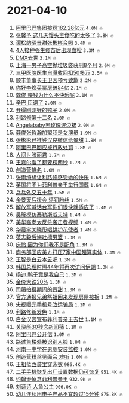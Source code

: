 # 2021-04-10

1. [阿里巴巴集团被罚182.28亿元](https://s.weibo.com/weibo?q=%23%E9%98%BF%E9%87%8C%E5%B7%B4%E5%B7%B4%E9%9B%86%E5%9B%A2%E8%A2%AB%E7%BD%9A182.28%E4%BA%BF%E5%85%83%23&Refer=top) `4.0M 🔥`
1. [张馨予 这几天馒头主食吃的太多了](https://s.weibo.com/weibo?q=%E5%BC%A0%E9%A6%A8%E4%BA%88%20%E8%BF%99%E5%87%A0%E5%A4%A9%E9%A6%92%E5%A4%B4%E4%B8%BB%E9%A3%9F%E5%90%83%E7%9A%84%E5%A4%AA%E5%A4%9A%E4%BA%86&Refer=top) `3.8M 🔥`
1. [谭松韵晒景甜张彬彬合照](https://s.weibo.com/weibo?q=%23%E8%B0%AD%E6%9D%BE%E9%9F%B5%E6%99%92%E6%99%AF%E7%94%9C%E5%BC%A0%E5%BD%AC%E5%BD%AC%E5%90%88%E7%85%A7%23&Refer=top) `3.4M 🔥`
1. [4人接种强生疫苗后出现血栓](https://s.weibo.com/weibo?q=%234%E4%BA%BA%E6%8E%A5%E7%A7%8D%E5%BC%BA%E7%94%9F%E7%96%AB%E8%8B%97%E5%90%8E%E5%87%BA%E7%8E%B0%E8%A1%80%E6%A0%93%23&Refer=top) `3.3M 🔥`
1. [DMX去世](https://s.weibo.com/weibo?q=DMX%E5%8E%BB%E4%B8%96&Refer=top) `3.1M 🔥`
1. [上海一男子高空抛垃圾袋获刑8个月](https://s.weibo.com/weibo?q=%23%E4%B8%8A%E6%B5%B7%E4%B8%80%E7%94%B7%E5%AD%90%E9%AB%98%E7%A9%BA%E6%8A%9B%E5%9E%83%E5%9C%BE%E8%A2%8B%E8%8E%B7%E5%88%918%E4%B8%AA%E6%9C%88%23&Refer=top) `2.6M 🔥`
1. [三甲医院医生自曝收回扣50多万](https://s.weibo.com/weibo?q=%E4%B8%89%E7%94%B2%E5%8C%BB%E9%99%A2%E5%8C%BB%E7%94%9F%E8%87%AA%E6%9B%9D%E6%94%B6%E5%9B%9E%E6%89%A350%E5%A4%9A%E4%B8%87&Refer=top) `2.5M 🔥`
1. [顺丰董事长王卫因预亏致歉](https://s.weibo.com/weibo?q=%23%E9%A1%BA%E4%B8%B0%E8%91%A3%E4%BA%8B%E9%95%BF%E7%8E%8B%E5%8D%AB%E5%9B%A0%E9%A2%84%E4%BA%8F%E8%87%B4%E6%AD%89%23&Refer=top) `2.2M 🔥`
1. [你好李焕英票房破54亿](https://s.weibo.com/weibo?q=%23%E4%BD%A0%E5%A5%BD%E6%9D%8E%E7%84%95%E8%8B%B1%E7%A5%A8%E6%88%BF%E7%A0%B454%E4%BA%BF%23&Refer=top) `2.1M 🔥`
1. [龚俊 赚钱为什么不快乐呢](https://s.weibo.com/weibo?q=%E9%BE%9A%E4%BF%8A%20%E8%B5%9A%E9%92%B1%E4%B8%BA%E4%BB%80%E4%B9%88%E4%B8%8D%E5%BF%AB%E4%B9%90%E5%91%A2&Refer=top) `2.1M 🔥`
1. [辛巴 臣退了](https://s.weibo.com/weibo?q=%E8%BE%9B%E5%B7%B4%20%E8%87%A3%E9%80%80%E4%BA%86&Refer=top) `2.0M 🔥`
1. [丑得刚刚好的鸭子](https://s.weibo.com/weibo?q=%23%E4%B8%91%E5%BE%97%E5%88%9A%E5%88%9A%E5%A5%BD%E7%9A%84%E9%B8%AD%E5%AD%90%23&Refer=top) `2.0M 🔥`
1. [利路修第十二名](https://s.weibo.com/weibo?q=%23%E5%88%A9%E8%B7%AF%E4%BF%AE%E7%AC%AC%E5%8D%81%E4%BA%8C%E5%90%8D%23&Refer=top) `2.0M 🔥`
1. [Angelababy黑玫瑰波边裙](https://s.weibo.com/weibo?q=%23Angelababy%E9%BB%91%E7%8E%AB%E7%91%B0%E6%B3%A2%E8%BE%B9%E8%A3%99%23&Refer=top) `2.0M 🔥`
1. [龚俊张哲瀚加盟我是女演员](https://s.weibo.com/weibo?q=%23%E9%BE%9A%E4%BF%8A%E5%BC%A0%E5%93%B2%E7%80%9A%E5%8A%A0%E7%9B%9F%E6%88%91%E6%98%AF%E5%A5%B3%E6%BC%94%E5%91%98%23&Refer=top) `1.9M 🔥`
1. [张彬彬已推钟汉良微信给景甜](https://s.weibo.com/weibo?q=%23%E5%BC%A0%E5%BD%AC%E5%BD%AC%E5%B7%B2%E6%8E%A8%E9%92%9F%E6%B1%89%E8%89%AF%E5%BE%AE%E4%BF%A1%E7%BB%99%E6%99%AF%E7%94%9C%23&Refer=top) `1.8M 🔥`
1. [阿里巴巴回应被行政处罚](https://s.weibo.com/weibo?q=%E9%98%BF%E9%87%8C%E5%B7%B4%E5%B7%B4%E5%9B%9E%E5%BA%94%E8%A2%AB%E8%A1%8C%E6%94%BF%E5%A4%84%E7%BD%9A&Refer=top) `1.8M 🔥`
1. [人间世张丽君](https://s.weibo.com/weibo?q=%23%E4%BA%BA%E9%97%B4%E4%B8%96%E5%BC%A0%E4%B8%BD%E5%90%9B%23&Refer=top) `1.7M 🔥`
1. [王嘉尔看了都要楞两秒](https://s.weibo.com/weibo?q=%23%E7%8E%8B%E5%98%89%E5%B0%94%E7%9C%8B%E4%BA%86%E9%83%BD%E8%A6%81%E6%A5%9E%E4%B8%A4%E7%A7%92%23&Refer=top) `1.7M 🔥`
1. [创造营排名](https://s.weibo.com/weibo?q=%E5%88%9B%E9%80%A0%E8%90%A5%E6%8E%92%E5%90%8D&Refer=top) `1.6M 🔥`
1. [张雨绮想让利路修感受她的快乐](https://s.weibo.com/weibo?q=%E5%BC%A0%E9%9B%A8%E7%BB%AE%E6%83%B3%E8%AE%A9%E5%88%A9%E8%B7%AF%E4%BF%AE%E6%84%9F%E5%8F%97%E5%A5%B9%E7%9A%84%E5%BF%AB%E4%B9%90&Refer=top) `1.6M 🔥`
1. [英国将不为菲利普亲王举行国葬](https://s.weibo.com/weibo?q=%23%E8%8B%B1%E5%9B%BD%E5%B0%86%E4%B8%8D%E4%B8%BA%E8%8F%B2%E5%88%A9%E6%99%AE%E4%BA%B2%E7%8E%8B%E4%B8%BE%E8%A1%8C%E5%9B%BD%E8%91%AC%23&Refer=top) `1.6M 🔥`
1. [乒乓外交五十年](https://s.weibo.com/weibo?q=%23%E4%B9%92%E4%B9%93%E5%A4%96%E4%BA%A4%E4%BA%94%E5%8D%81%E5%B9%B4%23&Refer=top) `1.5M 🔥`
1. [余景天后援会 惩罚粉丝](https://s.weibo.com/weibo?q=%E4%BD%99%E6%99%AF%E5%A4%A9%E5%90%8E%E6%8F%B4%E4%BC%9A%20%E6%83%A9%E7%BD%9A%E7%B2%89%E4%B8%9D&Refer=top) `1.5M 🔥`
1. [解放军喊话台军你们很快就适应了](https://s.weibo.com/weibo?q=%23%E8%A7%A3%E6%94%BE%E5%86%9B%E5%96%8A%E8%AF%9D%E5%8F%B0%E5%86%9B%E4%BD%A0%E4%BB%AC%E5%BE%88%E5%BF%AB%E5%B0%B1%E9%80%82%E5%BA%94%E4%BA%86%23&Refer=top) `1.4M 🔥`
1. [吴昕模仿泰勒斯威夫特](https://s.weibo.com/weibo?q=%23%E5%90%B4%E6%98%95%E6%A8%A1%E4%BB%BF%E6%B3%B0%E5%8B%92%E6%96%AF%E5%A8%81%E5%A4%AB%E7%89%B9%23&Refer=top) `1.4M 🔥`
1. [美华裔老太反杀袭击者视频](https://s.weibo.com/weibo?q=%23%E7%BE%8E%E5%8D%8E%E8%A3%94%E8%80%81%E5%A4%AA%E5%8F%8D%E6%9D%80%E8%A2%AD%E5%87%BB%E8%80%85%E8%A7%86%E9%A2%91%23&Refer=top) `1.4M 🔥`
1. [华晨宇关晓彤唱跳护花使者](https://s.weibo.com/weibo?q=%23%E5%8D%8E%E6%99%A8%E5%AE%87%E5%85%B3%E6%99%93%E5%BD%A4%E5%94%B1%E8%B7%B3%E6%8A%A4%E8%8A%B1%E4%BD%BF%E8%80%85%23&Refer=top) `1.4M 🔥`
1. [范志毅后悔吐槽男篮](https://s.weibo.com/weibo?q=%23%E8%8C%83%E5%BF%97%E6%AF%85%E5%90%8E%E6%82%94%E5%90%90%E6%A7%BD%E7%94%B7%E7%AF%AE%23&Refer=top) `1.3M 🔥`
1. [庆怜 因为你们我不是配角](https://s.weibo.com/weibo?q=%E5%BA%86%E6%80%9C%20%E5%9B%A0%E4%B8%BA%E4%BD%A0%E4%BB%AC%E6%88%91%E4%B8%8D%E6%98%AF%E9%85%8D%E8%A7%92&Refer=top) `1.3M 🔥`
1. [商务部回应美方打压7家中国超算实体](https://s.weibo.com/weibo?q=%E5%95%86%E5%8A%A1%E9%83%A8%E5%9B%9E%E5%BA%94%E7%BE%8E%E6%96%B9%E6%89%93%E5%8E%8B7%E5%AE%B6%E4%B8%AD%E5%9B%BD%E8%B6%85%E7%AE%97%E5%AE%9E%E4%BD%93&Refer=top) `1.3M 🔥`
1. [王智是白云本云吧](https://s.weibo.com/weibo?q=%23%E7%8E%8B%E6%99%BA%E6%98%AF%E7%99%BD%E4%BA%91%E6%9C%AC%E4%BA%91%E5%90%A7%23&Refer=top) `1.3M 🔥`
1. [韩国总理时隔44年将再次访问伊朗](https://s.weibo.com/weibo?q=%E9%9F%A9%E5%9B%BD%E6%80%BB%E7%90%86%E6%97%B6%E9%9A%9444%E5%B9%B4%E5%B0%86%E5%86%8D%E6%AC%A1%E8%AE%BF%E9%97%AE%E4%BC%8A%E6%9C%97&Refer=top) `1.3M 🔥`
1. [杨迪 鸭子竟是我自己](https://s.weibo.com/weibo?q=%E6%9D%A8%E8%BF%AA%20%E9%B8%AD%E5%AD%90%E7%AB%9F%E6%98%AF%E6%88%91%E8%87%AA%E5%B7%B1&Refer=top) `1.3M 🔥`
1. [金价大跌20%](https://s.weibo.com/weibo?q=%23%E9%87%91%E4%BB%B7%E5%A4%A7%E8%B7%8C20%25%23&Refer=top) `1.3M 🔥`
1. [司藤拍摄期间的景甜](https://s.weibo.com/weibo?q=%23%E5%8F%B8%E8%97%A4%E6%8B%8D%E6%91%84%E6%9C%9F%E9%97%B4%E7%9A%84%E6%99%AF%E7%94%9C%23&Refer=top) `1.3M 🔥`
1. [官方通报兄弟祭祖回来发现房屋被拆](https://s.weibo.com/weibo?q=%E5%AE%98%E6%96%B9%E9%80%9A%E6%8A%A5%E5%85%84%E5%BC%9F%E7%A5%AD%E7%A5%96%E5%9B%9E%E6%9D%A5%E5%8F%91%E7%8E%B0%E6%88%BF%E5%B1%8B%E8%A2%AB%E6%8B%86&Refer=top) `1.2M 🔥`
1. [央视曝光手机号改运骗局](https://s.weibo.com/weibo?q=%E5%A4%AE%E8%A7%86%E6%9B%9D%E5%85%89%E6%89%8B%E6%9C%BA%E5%8F%B7%E6%94%B9%E8%BF%90%E9%AA%97%E5%B1%80&Refer=top) `1.2M 🔥`
1. [利路修新发色](https://s.weibo.com/weibo?q=%23%E5%88%A9%E8%B7%AF%E4%BF%AE%E6%96%B0%E5%8F%91%E8%89%B2%23&Refer=top) `1.1M 🔥`
1. [白金汉宫宣布菲利普亲王去世](https://s.weibo.com/weibo?q=%23%E7%99%BD%E9%87%91%E6%B1%89%E5%AE%AB%E5%AE%A3%E5%B8%83%E8%8F%B2%E5%88%A9%E6%99%AE%E4%BA%B2%E7%8E%8B%E5%8E%BB%E4%B8%96%23&Refer=top) `1.1M 🔥`
1. [关晓彤30秒念新闻稿](https://s.weibo.com/weibo?q=%23%E5%85%B3%E6%99%93%E5%BD%A430%E7%A7%92%E5%BF%B5%E6%96%B0%E9%97%BB%E7%A8%BF%23&Refer=top) `1.1M 🔥`
1. [阿里巴巴公开信](https://s.weibo.com/weibo?q=%E9%98%BF%E9%87%8C%E5%B7%B4%E5%B7%B4%E5%85%AC%E5%BC%80%E4%BF%A1&Refer=top) `1.0M 🔥`
1. [路过售楼处被识别人脸](https://s.weibo.com/weibo?q=%E8%B7%AF%E8%BF%87%E5%94%AE%E6%A5%BC%E5%A4%84%E8%A2%AB%E8%AF%86%E5%88%AB%E4%BA%BA%E8%84%B8&Refer=top) `1.0M 🔥`
1. [河南一中学在男厕安装监控](https://s.weibo.com/weibo?q=%E6%B2%B3%E5%8D%97%E4%B8%80%E4%B8%AD%E5%AD%A6%E5%9C%A8%E7%94%B7%E5%8E%95%E5%AE%89%E8%A3%85%E7%9B%91%E6%8E%A7&Refer=top) `1.0M 🔥`
1. [创造营粉丝见面会 难听](https://s.weibo.com/weibo?q=%E5%88%9B%E9%80%A0%E8%90%A5%E7%B2%89%E4%B8%9D%E8%A7%81%E9%9D%A2%E4%BC%9A%20%E9%9A%BE%E5%90%AC&Refer=top) `1.0M 🔥`
1. [王祖蓝西装里穿泳衣](https://s.weibo.com/weibo?q=%23%E7%8E%8B%E7%A5%96%E8%93%9D%E8%A5%BF%E8%A3%85%E9%87%8C%E7%A9%BF%E6%B3%B3%E8%A1%A3%23&Refer=top) `986.4K 🔥`
1. [二手手机恢复出厂设置数据仍可恢复](https://s.weibo.com/weibo?q=%23%E4%BA%8C%E6%89%8B%E6%89%8B%E6%9C%BA%E6%81%A2%E5%A4%8D%E5%87%BA%E5%8E%82%E8%AE%BE%E7%BD%AE%E6%95%B0%E6%8D%AE%E4%BB%8D%E5%8F%AF%E6%81%A2%E5%A4%8D%23&Refer=top) `951.4K 🔥`
1. [约翰逊悼念菲利普亲王](https://s.weibo.com/weibo?q=%23%E7%BA%A6%E7%BF%B0%E9%80%8A%E6%82%BC%E5%BF%B5%E8%8F%B2%E5%88%A9%E6%99%AE%E4%BA%B2%E7%8E%8B%23&Refer=top) `932.9K 🔥`
1. [刘诗诗 人鱼公主](https://s.weibo.com/weibo?q=%E5%88%98%E8%AF%97%E8%AF%97%20%E4%BA%BA%E9%B1%BC%E5%85%AC%E4%B8%BB&Refer=top) `906.0K 🔥`
1. [幼儿连续用电子产品不宜超过15分钟](https://s.weibo.com/weibo?q=%23%E5%B9%BC%E5%84%BF%E8%BF%9E%E7%BB%AD%E7%94%A8%E7%94%B5%E5%AD%90%E4%BA%A7%E5%93%81%E4%B8%8D%E5%AE%9C%E8%B6%85%E8%BF%8715%E5%88%86%E9%92%9F%23&Refer=top) `875.8K 🔥`
